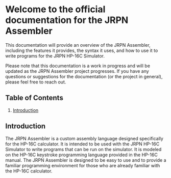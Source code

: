# Welcome to the official documentation for the JRPN Assembler
This documentation will provide an overview of the JRPN Assembler, including the features it provides, the syntax it uses, and how to use it to write programs for the JRPN HP-16C Simulator.

Please note that this documentation is a work in progress and will be updated as the JRPN Assembler project progresses. If you have any questions or suggestions for the documentation (or the project in general), please feel free to reach out.

## Table of Contents
1. [Introduction](##introduction)

## Introduction
The JRPN Assembler is a custom assembly language designed specifically for the HP-16C calculator. It is intended to be used with the JRPN HP-16C Simulator to write programs that can be run on the simulator. It is modeled on the HP-16C keystroke programming language provided in the HP-16C manual. The JRPN Assembler is designed to be easy to use and to provide a familiar programming environment for those who are already familiar with the HP-16C calculator.